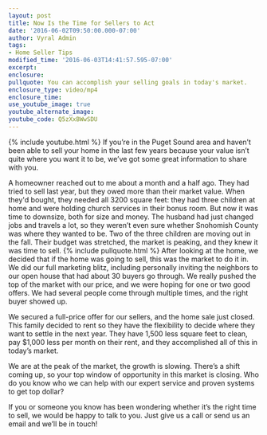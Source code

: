 ```yaml
---
layout: post
title: Now Is the Time for Sellers to Act
date: '2016-06-02T09:50:00.000-07:00'
author: Vyral Admin
tags:
- Home Seller Tips
modified_time: '2016-06-03T14:41:57.595-07:00'
excerpt:
enclosure:
pullquote: You can accomplish your selling goals in today's market.
enclosure_type: video/mp4
enclosure_time:
use_youtube_image: true
youtube_alternate_image:
youtube_code: Q5zXxBWwSDU
---
```

{% include youtube.html %}
If you’re in the Puget Sound area and haven’t been able to sell your home in the last few years because your value isn’t quite where you want it to be, we’ve got some great information to share with you.

A homeowner reached out to me about a month and a half ago. They had tried to sell last year, but they owed more than their market value. When they'd bought, they needed all 3200 square feet: they had three children at home and were holding church services in their bonus room. But now it was time to downsize, both for size and money. The husband had just changed jobs and travels a lot, so they weren’t even sure whether Snohomish County was where they wanted to be. Two of the three children are moving out in the fall. Their budget was stretched, the market is peaking, and they knew it was time to sell.
{% include pullquote.html %}
After looking at the home, we decided that if the home was going to sell, this was the market to do it in. We did our full marketing blitz, including personally inviting the neighbors to our open house that had about 30 buyers go through. We really pushed the top of the market with our price, and we were hoping for one or two good offers. We had several people come through multiple times, and the right buyer showed up.

We secured a full-price offer for our sellers, and the home sale just closed. This family decided to rent so they have the flexibility to decide where they want to settle in the next year. They have 1,500 less square feet to clean, pay $1,000 less per month on their rent, and they accomplished all of this in today’s market.

We are at the peak of the market, the growth is slowing. There’s a shift coming up, so your top window of opportunity in this market is closing. Who do you know who we can help with our expert service and proven systems to get top dollar?

If you or someone you know has been wondering whether it’s the right time to sell, we would be happy to talk to you. Just give us a call or send us an email and we’ll be in touch!
